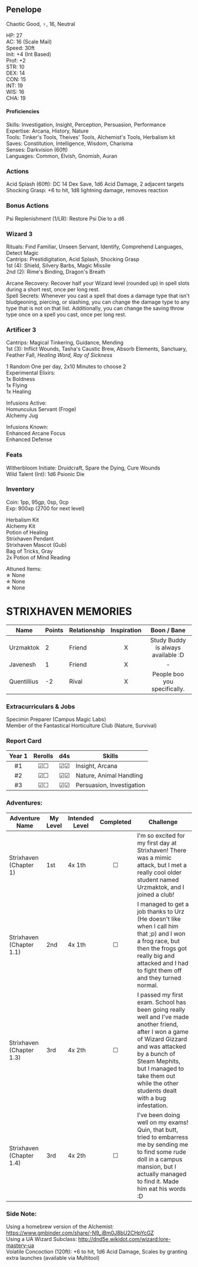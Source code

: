 ## Penelope
Chaotic Good, ♀, 16, Neutral

HP: 27 \
AC: 16 (Scale Mail) \
Speed: 30ft \
Init: +4 (Int Based) \
Prof: +2 \
STR: 10 \
DEX: 14 \
CON: 15 \
INT: 19 \
WIS: 16 \
CHA: 19

#### Proficiencies
Skills: Investigation, Insight, Perception, Persuasion, Performance \
Expertise: Arcana, History, Nature \
Tools: Tinker's Tools, Theives' Tools, Alchemist's Tools, Herbalism kit \
Saves: Constitution, Intelligence, Wisdom, Charisma \
Senses: Darkvision (60ft) \
Languages: Common, Elvish, Gnomish, Auran 

### Actions
Acid Splash (60ft): DC 14 Dex Save, 1d6 Acid Damage, 2 adjacent targets \
Shocking Grasp: +6 to hit, 1d8 lightning damage, removes reaction

### Bonus Actions
Psi Replenishment (1/LR): Restore Psi Die to a d6

### Wizard 3
Rituals: Find Familiar, Unseen Servant, Identify, Comprehend Languages, Detect Magic \
Cantrips: Prestidigitation, Acid Splash, Shocking Grasp  \
1st (4): Shield, Silvery Barbs, Magic Missile \
2nd (2): Rime's Binding, Dragon's Breath

Arcane Recovery: Recover half your Wizard level (rounded up) in spell slots during a short rest, once per long rest. \
Spell Secrets: Whenever you cast a spell that does a damage type that isn't bludgeoning, piercing, or slashing, you can change the damage type to any type that is not on that list. Additionally, you can change the saving throw type once on a spell you cast, once per long rest. 

### Artificer 3
Cantrips: Magical Tinkering, Guidance, Mending \
1st (3): Inflict Wounds, Tasha's Caustic Brew, Absorb Elements, Sanctuary, Feather Fall, *Healing Word, Ray of Sickness*

1 Random One per day, 2x10 Minutes to choose 2 \
Experimental Elixirs: \
1x Boldness \
1x Flying \
1x Healing

Infusions Active: \
Homunculus Servant (Froge) \
Alchemy Jug

Infusions Known: \
Enhanced Arcane Focus \
Enhanced Defense


### Feats
Witherbloom Initiate: Druidcraft, Spare the Dying, Cure Wounds \
Wild Talent (Int): 1d6 Psionic Die

### Inventory
Coin: 1pp, 95gp, 0sp, 0cp \
Exp: 900xp (2700 for next level)

Herbalism Kit \
Alchemy Kit \
Potion of Healing \
Strixhaven Pendant \
Strixhaven Mascot (Gub) \
Bag of Tricks, Gray \
2x Potion of Mind Reading

Attuned Items: \
✯ None \
✯ None \
✯ None

# STRIXHAVEN MEMORIES

| Name                    | Points | Relationship | Inspiration | Boon / Bane | 
| ----------------------- | ------ | ------------ |:---:|:---:|
| Urzmaktok | 2 | Friend | X | Study Buddy is always available :D |
| Javenesh | 1 | Friend | X | - |
| Quentillius | -2 | Rival | X | People boo you specifically. |

### Extracurriculars & Jobs
Specimin Preparer (Campus Magic Labs) \
Member of the Fantastical Horticulture Club (Nature, Survival)

### Report Card
| Year 1 | Rerolls | d4s | Skills |
| :----: | :-----: | :-: | ------ | 
| #1 | ☑☐ | ☑☑ | Insight, Arcana |
| #2 | ☑☐ | ☑☑ | Nature, Animal Handling |
| #3 | ☑☐ | ☑☑ | Persuasion, Investigation | 


### Adventures:
| Adventure Name          | My Level | Intended Level | Completed | Challenge |
| ------------------------- | ------ | -------------- |:---:|-----|
| Strixhaven (Chapter 1) |  1st   | 4x 1th         | ☐ | I'm so excited for my first day at Strixhaven! There was a mimic attack, but I met a really cool older student named Urzmaktok, and I joined a club! |
| Strixhaven (Chapter 1.1) |  2nd   | 4x 1th         | ☐ | I managed to get a job thanks to Urz (He doesn't like when I call him that ;p) and I won a frog race, but then the frogs got really big and attacked and I had to fight them off and they turned normal.  |
| Strixhaven (Chapter 1.3) |  3rd   | 4x 2th         | ☐ | I passed my first exam. School has been going really well and I've made another friend, after I won a game of Wizard Gizzard and was attacked by a bunch of Steam Mephits, but I managed to take them out while the other students dealt with a bug infestation. |
| Strixhaven (Chapter 1.4) |  3rd   | 4x 2th         | ☐ | I've been doing well on my exams! Quin, that butt, tried to embarress me by sending me to find some rude doll in a campus mansion, but I actually managed to find it. Made him eat his words :D |

### Side Note: 
Using a homebrew version of the Alchemist: https://www.gmbinder.com/share/-N9_jBm0J8bU2CHpYcGZ \
Using a UA Wizard Subclass: http://dnd5e.wikidot.com/wizard:lore-mastery-ua \
Volatile Concoction (120ft): +6 to hit, 1d6 Acid Damage, Scales by granting extra launches (available via Multitool)
